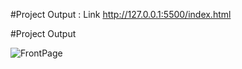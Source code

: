 #Project Output : Link
http://127.0.0.1:5500/index.html

#Project Output


![FrontPage](https://github.com/rajdipesh/Media-Player/assets/157345420/e6da372d-437e-4cd9-a788-6a7384bb3d7a)
